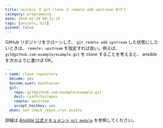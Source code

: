 ```yaml
---
title: ansible で git clone と remote add upstream を行う
category: programming
date: 2018-02-20 00:21:19
tags: [ansible, Git]
pinned: false
---
```


GitHub リポジトリをクローンして、 `git remote add upstream` した状態にしたいときは、 `remote: upstream` を指定すれば良い。例えば、 `git@github.com:example/example.git` を clone することを考えると、 ansible を次のように書けば OK。

```yaml
---
- name: clone repository
  become: yes
  become_user: maintainer
  git:
    repo: git@github.com:example/example.git
    dest: /path/to/repos
    remote: upstream
    accept_hostkey: yes
  when: not check_repos.stat.exists
```

詳細は [Ansible 公式ドキュメント `git module`](http://docs.ansible.com/ansible/latest/git_module.html) を参照してください。

